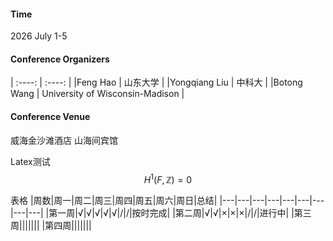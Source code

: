 

#### Time
2026 July 1-5

#### Conference Organizers

| :----: | :----: |
|Feng Hao      | 山东大学 |
|Yongqiang Liu | 中科大   |
|Botong Wang | University of Wisconsin-Madison |


#### Conference Venue
威海金沙滩酒店
山海间宾馆





Latex测试
$$H^1(F,\mathbb{Z})=0$$

表格
|周数|周一|周二|周三|周四|周五|周六|周日|总结|
|---|---|---|---|---|---|---|---|---|
|第一周|√|√|√|√|√|/|/|按时完成|
|第二周|√|√|×|×|×|/|/|进行中|
|第三周|||||||
|第四周|||||||

